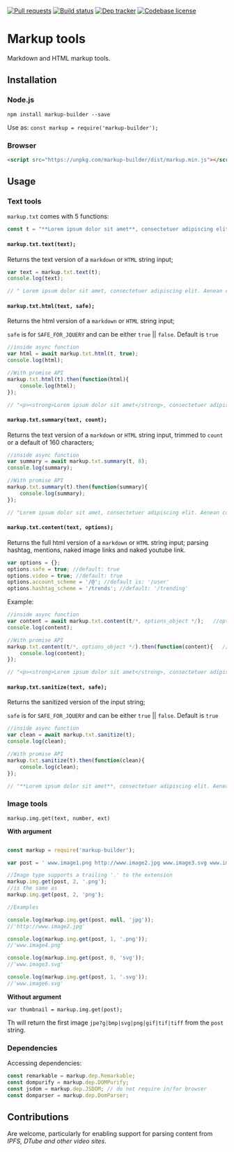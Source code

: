 [![Pull requests](https://img.shields.io/badge/PRs-Welcome-brightgreen.svg)](https://github.com/peerquery/markup-builder/pulls)
[![Build status](https://travis-ci.org/peerquery/markup-builder.svg?branch=master)](https://travis-ci.org/peerquery/markup-builder)
[![Dep tracker](https://david-dm.org/peerquery/markup-builder.svg)](https://david-dm.org/peerquery/markup-builder)
[![Codebase license](https://img.shields.io/badge/License-MIT-blue.svg)](https://github.com/peerquery/markup-builder/blob/master/LICENSE)

# Markup tools
Markdown and HTML markup tools.

## Installation

### Node.js

`npm install markup-builder --save`

Use as: `const markup = require('markup-builder');`

### Browser

```html
<script src="https://unpkg.com/markup-builder/dist/markup.min.js"></script>
```

## Usage

### Text tools
`markup.txt` comes with 5 functions:

```javascript
const t = "**Lorem ipsum dolor sit amet**, consectetuer adipiscing elit. Aenean <i>commodo ligula eget</i> dolor. Aenean massa. Cum @sociis natoque #penatibus et magnis dis parturient montes,<script>alert('Quisque rutrum.')</script> nascetur ridiculus mus. Donec quam felis, https://www.youtube.com/watch?v=sO_YEdTcVXc https://travis-ci.org/peerquery/markup-builder";
```

#### `markup.txt.text(text);`
Returns the text version of a `markdown` or `HTML` string input;

```javascript
var text = markup.txt.text(t);
console.log(text);

// " Lorem ipsum dolor sit amet, consectetuer adipiscing elit. Aenean commodo ligula eget dolor. Aenean massa. Cum @sociis natoque #penatibus et magnis dis parturient montes, nascetur ridiculus mus. Donec quam felis, https://www.youtube.com/watch?v=sO_YEdTcVXc https://travis-ci.org/peerquery/markup-builder"
```

#### `markup.txt.html(text, safe);`
Returns the html version of a `markdown` or `HTML` string input;

`safe` is for `SAFE_FOR_JQUERY` and can be either `true` || `false`. Default is `true`

```javascript
//inside async function
var html = await markup.txt.html(t, true);
console.log(html);

//With promise API
markup.txt.html(t).then(function(html){
    console.log(html);
});

// "<p><strong>Lorem ipsum dolor sit amet</strong>, consectetuer adipiscing elit. Aenean <i>commodo ligula eget</i> dolor. Aenean massa. Cum @sociis natoque #penatibus et magnis dis parturient montes, nascetur ridiculus mus. Donec quam felis, https://www.youtube.com/watch?v=sO_YEdTcVXc https://travis-ci.org/peerquery/markup-builder</p>"
```

#### `markup.txt.summary(text, count);`
Returns the text version of a `markdown` or `HTML` string input, trimmed to `count` or a default of 160 characters;

```javascript
//inside async function
var summary = await markup.txt.summary(t, 8);
console.log(summary);

//With promise API
markup.txt.summary(t).then(function(summary){
    console.log(summary);
});

// "Lorem ipsum dolor sit amet, consectetuer adipiscing elit. Aenean commodo ligula eget dolor. Aenean massa. Cum @sociis natoque #penatibus et magnis dis parturien..."
```

#### `markup.txt.content(text, options);`
Returns the full html version of a `markdown` or `HTML` string input; parsing hashtag, mentions, naked image links and naked youtube link.

```javascript
var options = {};
options.safe = true; //default: true
options.video = true; //default: true
options.account_scheme = '/@'; //default is: '/user'
options.hashtag_scheme = '/trends'; //default: '/trending'
```
Example:
```javascript
//inside async function
var content = await markup.txt.content(t/*, options_object */);   //options is optional
console.log(content);

//With promise API
markup.txt.content(t/*, options_object */).then(function(content){   //options is optional
    console.log(content);
});

// "<p><strong>Lorem ipsum dolor sit amet</strong>, consectetuer adipiscing elit. Aenean <i>commodo ligula eget</i> dolor. Aenean massa. Cum <a target="_blank" href="/user/sociis">@sociis</a> natoque <a target="_blank" href="/trending/penatibus "> #penatibus </a> et magnis dis parturient montes, nascetur ridiculus mus. Donec quam felis,<iframe width="640" height="360" src="https://www.youtube.com/embed/sO_YEdTcVXc" frameborder="0" allowfullscreen></iframe> <a href="https://travis-ci.org/peerquery/markup-builder">https://travis-ci.org/peerquery/markup-builder</p></a>↵"
```

#### `markup.txt.sanitize(text, safe);`
Returns the sanitized version of the input string;

`safe` is for `SAFE_FOR_JQUERY` and can be either `true` || `false`. Default is `true`

```javascript
//inside async function
var clean = await markup.txt.sanitize(t);
console.log(clean);

//With promise API
markup.txt.sanitize(t).then(function(clean){
    console.log(clean);
});

// "**Lorem ipsum dolor sit amet**, consectetuer adipiscing elit. Aenean <i>commodo ligula eget</i> dolor. Aenean massa. Cum @sociis natoque #penatibus et magnis dis parturient montes, nascetur ridiculus mus. Donec quam felis, https://www.youtube.com/watch?v=sO_YEdTcVXc https://travis-ci.org/peerquery/markup-builder"
```

### Image tools
`markup.img.get(text, number, ext)`

**With argument**

```javascript

const markup = require('markup-builder');

var post = ' www.image1.png http://www.image2.jpg www.image3.svg www.image4.png http://www.image5.jpg www.image6.svg';

//Image type supports a trailing '.' to the extension
markup.img.get(post, 2, '.png');
//is the same as
markup.img.get(post, 2, 'png');

//Examples

console.log(markup.img.get(post, null, 'jpg'));
//'http://www.image2.jpg'

console.log(markup.img.get(post, 1, '.png'));
//'www.image4.png'

console.log(markup.img.get(post, 0, 'svg'));
//'www.image3.svg'

console.log(markup.img.get(post, 1, '.svg'));
//'www.image6.svg'

```

**Without argument**

`var thumbnail = markup.img.get(post);`

Th will return the first image `jpe?g|bmp|svg|png|gif|tif|tiff` from the `post` string.


### Dependencies

Accessing dependencies:

```javascript
const remarkable = markup.dep.Remarkable;
const dompurify = markup.dep.DOMPurify;
const jsdom = markup.dep.JSDOM; // do not require in/for browser
const domparser = markup.dep.DomParser;
```

## Contributions

Are welcome, particularly for enabling support for parsing content from *IPFS, DTube and other video sites*.
